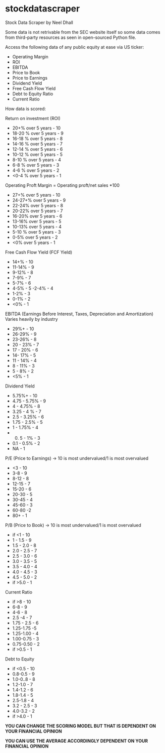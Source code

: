# stockdatascraper

Stock Data Scraper by Neel Dhall

Some data is not retrivable from the SEC website itself so some data comes from third-party resources as seen in open-sourced Python file.

Access the following data of any public equity at ease via US ticker:
- Operating Margin
- ROI
- EBITDA
- Price to Book
- Price to Earnings
- Dividend Yield
- Free Cash Flow Yield
- Debt to Equity Ratio
- Current Ratio

How data is scored:

Return on investment (ROI)
- 20+% over 5 years - 10 
- 18-20 % over 5 years - 9 
- 16-18 % over 5 years - 8
- 14-16 % over 5 years - 7 
- 12-14 % over 5 years - 6 
- 10-12 % over 5 years - 5 
- 8-10 % over 5 years - 4 
- 6-8 % over 5 years - 3 
- 4-6 % over 5 years - 2
- <0-4 % over 5 years - 1

Operating Proft Margin = Operating proft/net sales *100
- 27+% over 5 years - 10
- 24-27+% over 5 years - 9
- 22-24% over 5 years - 8
- 20-22% over 5 years - 7 
- 16-20% over 5 years - 6 
- 13-16% over 5 years - 5 
- 10-13% over 5 years - 4
- 5-10 % over 5 years - 3
- 0-5% over 5 years - 2 
- <0% over 5 years - 1

Free Cash Flow Yield (FCF Yield) 
- 14+% - 10 
- 11-14% - 9 
- 9-12% - 8
- 7-9% - 7 
- 5-7% - 6 
- 4-5% - 5 
-2-4% - 4
- 1-2% - 3
- 0-1% - 2
- <0% - 1 

EBITDA (Earnings Before Interest, Taxes, Depreciation and Amortization) 
Varies heavily by industry
- 29%+ - 10 
- 26-29% - 9
- 23-26% - 8
- 20 - 23% - 7
- 17 - 20% - 6 
- 14- 17% - 5
- 11 - 14% - 4 
- 8 - 11% - 3 
- 5 - 8% - 2
- <5% - 1

Dividend Yield 
- 5.75%+ - 10
- 4.75 - 5.75% - 9 
- 4 - 4.75% - 8
- 3.25 - 4 % - 7
- 2.5 - 3.25% - 6 
- 1.75 - 2.5% - 5
- 1 - 1.75% - 4 
- 0. 5 - 1% - 3 
- 0.1 - 0.5% - 2
- NA - 1 

P/E (Price to Earnings) → 10 is most undervalued/1 is most overvalued 
- <3 - 10
- 3-8 - 9
- 8-12 - 8
- 12-15 - 7
- 15-20 - 6
- 20-30 - 5
- 30-45 - 4 
- 45-60 - 3
- 60-80 -2 
- 80+ - 1 

P/B (Price to Book) → 10 is most undervalued/1 is most overvalued 
- if <1 - 10 
- 1 - 1.5 - 9 
- 1.5 - 2.0 - 8 
- 2.0 - 2.5 - 7
- 2.5 - 3.0 - 6
- 3.0 - 3.5 - 5
- 3.5 - 4.0 - 4
- 4.0 - 4.5 - 3 
- 4.5 - 5.0 - 2
- if >5.0 - 1

Current Ratio 
- if >8 - 10 
- 6-8 - 9
- 4-6 - 8 
- 2.5 -4 - 7 
- 1.75 - 2.5 - 6
- 1.25-1.75 -5 
- 1.25-1.00 - 4
- 1.00-0.75 - 3
- 0.75-0.50 - 2 
- if >0.5 - 1

Debt to Equity 
- if <0.5 - 10
- 0.8-0.5 - 9
- 1.0-0..8 - 8
- 1.2-1.0 - 7
- 1.4-1.2 - 6
- 1.8-1.4 - 5
- 2.5-1.8 - 4
- 3.2 - 2.5 - 3
- 4.0-3.2 - 2
- if >4.0 - 1



**YOU CAN CHANGE THE SCORING MODEL BUT THAT IS DEPENDENT ON YOUR FINANCIAL OPINION**

**YOU CAN USE THE AVERAGE ACCORDINGLY DEPENDENT ON YOUR FINANCIAL OPINION**
